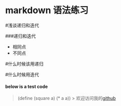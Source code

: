 # markdown 语法练习

#浅谈递归和迭代

###递归和迭代

- 相同点
- 不同点


#什么时候该用递归

#什么时候用迭代

#### below is a test code
> (define (square a) (* a a)) >
欢迎访问我的[github](https://www.github.com/guoozz)


